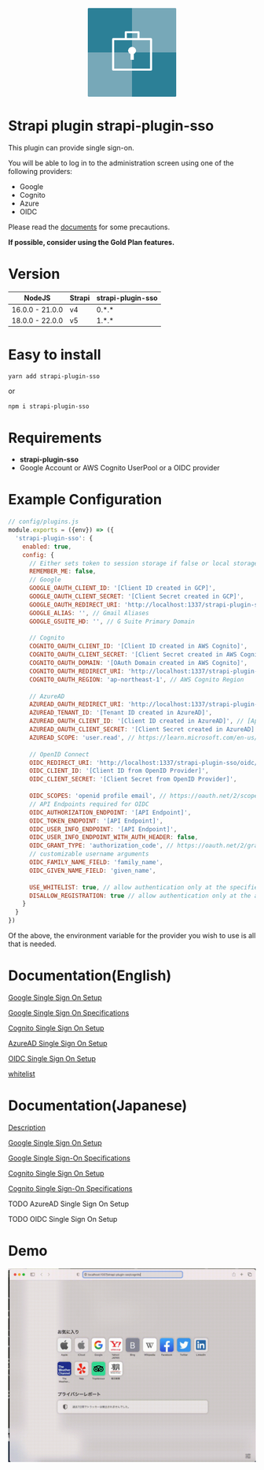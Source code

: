 <div align="center">
 <img src="https://github.com/yasudacloud/strapi-plugin-sso/blob/main/docs/strapi-plugin-sso.png?raw=true" width="180"/>
</div>

# Strapi plugin strapi-plugin-sso

This plugin can provide single sign-on.

You will be able to log in to the administration screen using one of the following providers:

- Google
- Cognito
- Azure
- OIDC

Please read the [documents](#user-content-documentationenglish) for some precautions.

**If possible, consider using the Gold Plan features.**

# Version

| NodeJS          | Strapi | strapi-plugin-sso |
|-----------------|--------|-------------------|
| 16.0.0 - 21.0.0 | v4     | 0.\*.\*           |
| 18.0.0 - 22.0.0 | v5     | 1.\*.\*           |

# Easy to install

```shell
yarn add strapi-plugin-sso
```

or

```shell
npm i strapi-plugin-sso
```

# Requirements

- **strapi-plugin-sso**
- Google Account or AWS Cognito UserPool or a OIDC provider

# Example Configuration

```javascript
// config/plugins.js
module.exports = ({env}) => ({
  'strapi-plugin-sso': {
    enabled: true,
    config: {
      // Either sets token to session storage if false or local storage if true
      REMEMBER_ME: false,
      // Google
      GOOGLE_OAUTH_CLIENT_ID: '[Client ID created in GCP]',
      GOOGLE_OAUTH_CLIENT_SECRET: '[Client Secret created in GCP]',
      GOOGLE_OAUTH_REDIRECT_URI: 'http://localhost:1337/strapi-plugin-sso/google/callback', // URI after successful login
      GOOGLE_ALIAS: '', // Gmail Aliases
      GOOGLE_GSUITE_HD: '', // G Suite Primary Domain

      // Cognito
      COGNITO_OAUTH_CLIENT_ID: '[Client ID created in AWS Cognito]',
      COGNITO_OAUTH_CLIENT_SECRET: '[Client Secret created in AWS Cognito]',
      COGNITO_OAUTH_DOMAIN: '[OAuth Domain created in AWS Cognito]',
      COGNITO_OAUTH_REDIRECT_URI: 'http://localhost:1337/strapi-plugin-sso/cognito/callback', //  // URI after successful login
      COGNITO_OAUTH_REGION: 'ap-northeast-1', // AWS Cognito Region 

      // AzureAD
      AZUREAD_OAUTH_REDIRECT_URI: 'http://localhost:1337/strapi-plugin-sso/azuread/callback',
      AZUREAD_TENANT_ID: '[Tenant ID created in AzureAD]',
      AZUREAD_OAUTH_CLIENT_ID: '[Client ID created in AzureAD]', // [Application (client) ID]
      AZUREAD_OAUTH_CLIENT_SECRET: '[Client Secret created in AzureAD]',
      AZUREAD_SCOPE: 'user.read', // https://learn.microsoft.com/en-us/graph/permissions-reference

      // OpenID Connect
      OIDC_REDIRECT_URI: 'http://localhost:1337/strapi-plugin-sso/oidc/callback', // URI after successful login
      OIDC_CLIENT_ID: '[Client ID from OpenID Provider]',
      OIDC_CLIENT_SECRET: '[Client Secret from OpenID Provider]',

      OIDC_SCOPES: 'openid profile email', // https://oauth.net/2/scope/
      // API Endpoints required for OIDC
      OIDC_AUTHORIZATION_ENDPOINT: '[API Endpoint]',
      OIDC_TOKEN_ENDPOINT: '[API Endpoint]',
      OIDC_USER_INFO_ENDPOINT: '[API Endpoint]',
      OIDC_USER_INFO_ENDPOINT_WITH_AUTH_HEADER: false,
      OIDC_GRANT_TYPE: 'authorization_code', // https://oauth.net/2/grant-types/
      // customizable username arguments
      OIDC_FAMILY_NAME_FIELD: 'family_name',
      OIDC_GIVEN_NAME_FIELD: 'given_name',

      USE_WHITELIST: true, // allow authentication only at the specified email address.
      DISALLOW_REGISTRATION: true // allow authentication only at the already registered users.
    }
  }
})
```

Of the above, the environment variable for the provider you wish to use is all that is needed.

# Documentation(English)

[Google Single Sign On Setup](https://github.com/yasudacloud/strapi-plugin-sso/blob/main/docs/en/google/setup.md)

[Google Single Sign On Specifications](https://github.com/yasudacloud/strapi-plugin-sso/blob/main/docs/en/google/admin.md)

[Cognito Single Sign On Setup](https://github.com/yasudacloud/strapi-plugin-sso/blob/main/docs/en/cognito/setup.md)

[AzureAD Single Sign On Setup](https://github.com/yasudacloud/strapi-plugin-sso/blob/main/docs/en/azuread/setup.md)

[OIDC Single Sign On Setup](https://github.com/yasudacloud/strapi-plugin-sso/blob/main/docs/en/oidc/setup.md)

[whitelist](https://github.com/yasudacloud/strapi-plugin-sso/blob/main/docs/whitelist.md)

# Documentation(Japanese)

[Description](https://github.com/yasudacloud/strapi-plugin-sso/blob/main/docs/README.md)

[Google Single Sign On Setup](https://github.com/yasudacloud/strapi-plugin-sso/blob/main/docs/ja/google/setup.md)

[Google Single Sign-On Specifications](https://github.com/yasudacloud/strapi-plugin-sso/blob/main/docs/ja/google/admin.md)

[Cognito Single Sign On Setup](https://github.com/yasudacloud/strapi-plugin-sso/blob/main/docs/ja/cognito/setup.md)

[Cognito Single Sign-On Specifications](https://github.com/yasudacloud/strapi-plugin-sso/blob/main/docs/ja/cognito/admin.md)

TODO AzureAD Single Sign On Setup

TODO OIDC Single Sign On Setup

# Demo

![CognitoDemo](https://github.com/yasudacloud/strapi-plugin-sso/blob/main/docs/demo.gif?raw=true "DemoMovie")
